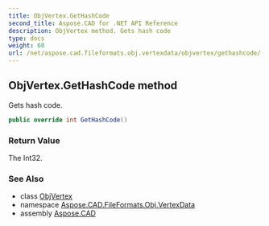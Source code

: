 ```yaml
---
title: ObjVertex.GetHashCode
second_title: Aspose.CAD for .NET API Reference
description: ObjVertex method. Gets hash code
type: docs
weight: 60
url: /net/aspose.cad.fileformats.obj.vertexdata/objvertex/gethashcode/
---
```

## ObjVertex.GetHashCode method

Gets hash code.

```csharp
public override int GetHashCode()
```

### Return Value

The Int32.

### See Also

* class [ObjVertex](../)
* namespace [Aspose.CAD.FileFormats.Obj.VertexData](../../objvertex/)
* assembly [Aspose.CAD](../../../)


